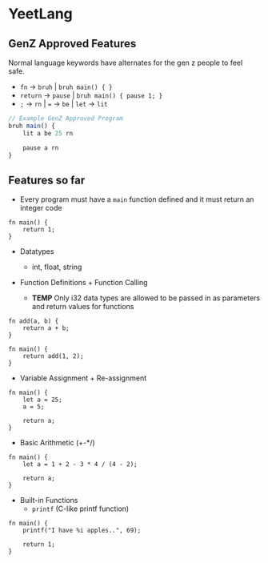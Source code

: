 # YeetLang

## GenZ Approved Features
Normal language keywords have alternates for the gen z people to feel safe.
- `fn` -> `bruh` | `bruh main() { }`
- `return` -> `pause` | `bruh main() { pause 1; }`
- `;` -> `rn` | `=` -> `be` | `let` -> `lit`
```js
// Example GenZ Approved Program
bruh main() {
    lit a be 25 rn

    pause a rn
}
```

## Features so far
- Every program must have a `main` function defined and it must return an integer code
```
fn main() {
    return 1;
}
```

- Datatypes
    - int, float, string

- Function Definitions + Function Calling
    - **TEMP** Only i32 data types are allowed to be passed in as parameters and return values for functions
```
fn add(a, b) {
    return a + b;
}

fn main() {
    return add(1, 2);
}
```

- Variable Assignment + Re-assignment
```
fn main() {
    let a = 25;
    a = 5;

    return a;
}
```

- Basic Arithmetic (+-*/)
```
fn main() {
    let a = 1 + 2 - 3 * 4 / (4 - 2);

    return a;
}
```

- Built-in Functions
    - `printf` (C-like printf function)
```
fn main() {
    printf("I have %i apples..", 69);
    
    return 1;
}
```